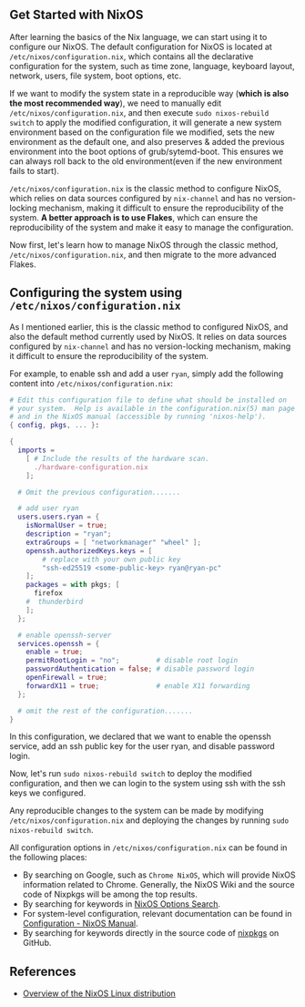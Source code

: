 ## Get Started with NixOS

After learning the basics of the Nix language, we can start using it to configure our NixOS. The default configuration for NixOS is located at `/etc/nixos/configuration.nix`, which contains all the declarative configuration for the system, such as time zone, language, keyboard layout, network, users, file system, boot options, etc.

If we want to modify the system state in a reproducible way (**which is also the most recommended way**), we need to manually edit `/etc/nixos/configuration.nix`, and then execute `sudo nixos-rebuild switch` to apply the modified configuration, it will generate a new system environment based on the configuration file we modified, sets the new environment as the default one, and also preserves & added the previous environment into the boot options of grub/sytemd-boot. This ensures we can always roll back to the old environment(even if the new environment fails to start).

`/etc/nixos/configuration.nix` is the classic method to configure NixOS, which relies on data sources configured by `nix-channel` and has no version-locking mechanism, making it difficult to ensure the reproducibility of the system. **A better approach is to use Flakes**, which can ensure the reproducibility of the system and make it easy to manage the configuration.

Now first, let's learn how to manage NixOS through the classic method, `/etc/nixos/configuration.nix`, and then migrate to the more advanced Flakes.

## Configuring the system using `/etc/nixos/configuration.nix`

As I mentioned earlier, this is the classic method to configured NixOS, and also the default method currently used by NixOS. It relies on data sources configured by `nix-channel` and has no version-locking mechanism, making it difficult to ensure the reproducibility of the system.

For example, to enable ssh and add a user `ryan`, simply add the following content into `/etc/nixos/configuration.nix`:

```nix
# Edit this configuration file to define what should be installed on
# your system.  Help is available in the configuration.nix(5) man page
# and in the NixOS manual (accessible by running 'nixos-help').
{ config, pkgs, ... }:

{
  imports =
    [ # Include the results of the hardware scan.
      ./hardware-configuration.nix
    ];

  # Omit the previous configuration.......

  # add user ryan
  users.users.ryan = {
    isNormalUser = true;
    description = "ryan";
    extraGroups = [ "networkmanager" "wheel" ];
    openssh.authorizedKeys.keys = [
        # replace with your own public key
        "ssh-ed25519 <some-public-key> ryan@ryan-pc"
    ];
    packages = with pkgs; [
      firefox
    #  thunderbird
    ];
  };

  # enable openssh-server
  services.openssh = {
    enable = true;
    permitRootLogin = "no";         # disable root login
    passwordAuthentication = false; # disable password login
    openFirewall = true;
    forwardX11 = true;              # enable X11 forwarding
  };

  # omit the rest of the configuration.......
}
```

In this configuration, we declared that we want to enable the openssh service, add an ssh public key for the user ryan, and disable password login.

Now, let's run `sudo nixos-rebuild switch` to deploy the modified configuration, and then we can login to the system using ssh with the ssh keys we configured.

Any reproducible changes to the system can be made by modifying `/etc/nixos/configuration.nix` and deploying the changes by running `sudo nixos-rebuild switch`.

All configuration options in `/etc/nixos/configuration.nix` can be found in the following places:

- By searching on Google, such as `Chrome NixOS`, which will provide NixOS information related to Chrome. Generally, the NixOS Wiki and the source code of Nixpkgs will be among the top results.
- By searching for keywords in [NixOS Options Search](https://search.nixos.org/options).
- For system-level configuration, relevant documentation can be found in [Configuration - NixOS Manual](https://nixos.org/manual/nixos/unstable/index.html#ch-configuration).
- By searching for keywords directly in the source code of [nixpkgs](https://github.com/NixOS/nixpkgs) on GitHub.

## References

- [Overview of the NixOS Linux distribution](https://nixos.wiki/wiki/Overview_of_the_NixOS_Linux_distribution)
